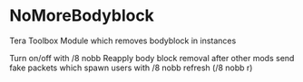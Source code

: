 # NoMoreBodyblock
Tera Toolbox Module which removes bodyblock in instances

Turn on/off with /8 nobb
Reapply body block removal after other mods send fake packets which spawn users with /8 nobb refresh (/8 nobb r)
